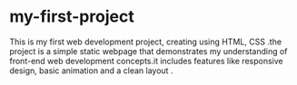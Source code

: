 # my-first-project
This is my first web development project, creating using  HTML, CSS .the project is a simple static webpage that demonstrates my understanding of front-end web development concepts.it includes features like responsive design, basic animation and a clean layout .
